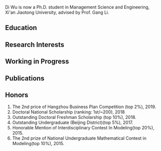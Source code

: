 Di Wu is now a Ph.D. student in Management Science and Engineering, Xi'an Jiaotong University, advised by Prof. Gang Li. 

## Education

## Research Interests


## Working in Progress

## Publications

## Honors

1. The 2nd price of Hangzhou Business Plan Competition (top 2%), 2019.
2. Doctoral National Scholarship (ranking: 1st/~200), 2018
3. Outstanding Doctoral Freshman Scholarship (top 10%), 2018.
4. Outstanding Undergraduate (Beijing District)(top 5%), 2017.
5. Honorable Mention of Interdisciplinary Contest In Modeling(top 20%), 2015.
6. The 2nd prize of National Undergraduate Mathematical Contest in Modeling(top 10%), 2015.
